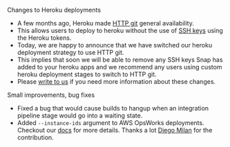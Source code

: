 Changes to Heroku deployments

* A few months ago, Heroku made [HTTP git](https://blog.heroku.com/archives/2014/12/5/http_git_now_generally_available) general availability.
* This allows users to deploy to heroku without the use of [SSH keys](https://devcenter.heroku.com/articles/keys) using the Heroku tokens.
* Today, we are happy to announce that we have switched our heroku deployment strategy to use HTTP git.
* This implies that soon we will be able to remove any SSH keys Snap has added to your heroku apps and we recommend any users using custom heroku deployment stages to switch to HTTP git.
* Please [write to us](https://snap-ci.com/contact-us) if you need more information about these changes.


Small improvements, bug fixes

* Fixed a bug that would cause builds to hangup when an integration pipeline stage would go into a waiting state.
* Added `--instance-ids` argument to AWS OpsWorks deployments. Checkout our [docs](https://docs.snap-ci.com/deployments/aws-deployments/aws-opsworks-deployments/#command-line-usage-of-snap-deploy-for-opsworks-deployments) for more details. Thanks a lot [Diego Milan](https://github.com/dmilanp) for the contribution.
